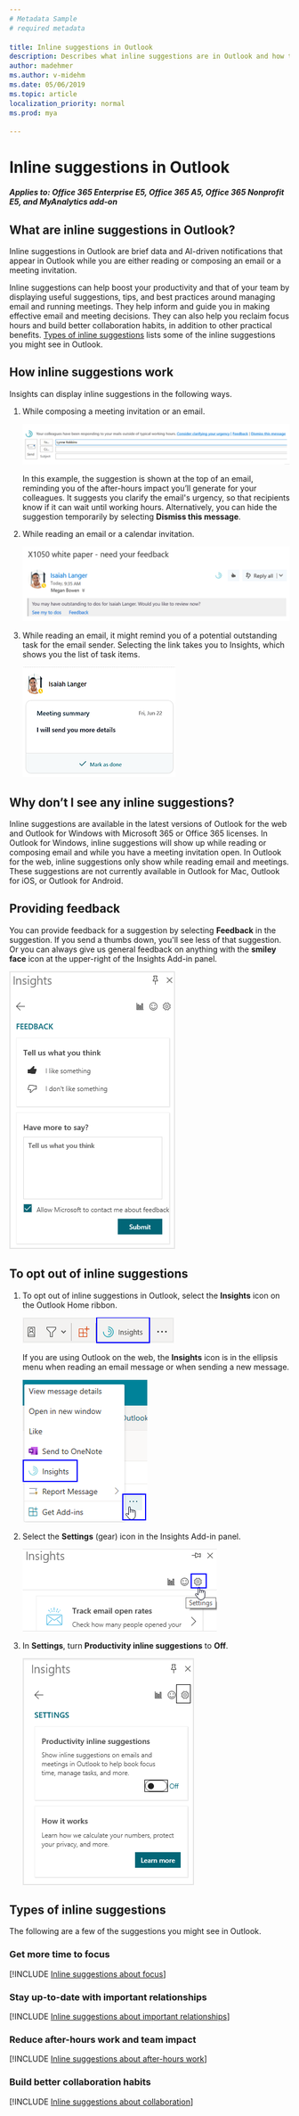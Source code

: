 ```yaml
---
# Metadata Sample
# required metadata

title: Inline suggestions in Outlook
description: Describes what inline suggestions are in Outlook and how they work
author: madehmer
ms.author: v-midehm
ms.date: 05/06/2019
ms.topic: article
localization_priority: normal 
ms.prod: mya

---
```


# Inline suggestions in Outlook

**_Applies to: Office 365 Enterprise E5, Office 365 A5, Office 365 Nonprofit E5, and MyAnalytics add-on_**

## What are inline suggestions in Outlook?

Inline suggestions in Outlook are brief data and AI-driven notifications that appear in Outlook while you are either reading or composing an email or a meeting invitation.  

Inline suggestions can help boost your productivity and that of your team by displaying useful suggestions, tips, and best practices around managing email and running meetings. They help inform and guide you in making effective email and meeting decisions. They can also help you reclaim focus hours and build better collaboration habits, in addition to other practical benefits. [Types of inline suggestions](#types-of-inline-suggestions) lists some of the inline suggestions you might see in Outlook.

## How inline suggestions work

Insights can display inline suggestions in the following ways.

1. While composing a meeting invitation or an email.

   ![inline suggestions meeting image 01](../../Images/mya/use/nudges-meeting-01.png)

   In this example, the suggestion is shown at the top of an email, reminding you of the after-hours impact you’ll generate for your colleagues. It suggests you clarify the email's urgency, so that recipients know if it can wait until working hours. Alternatively, you can hide the suggestion temporarily by selecting **Dismiss this message**.

2. While reading an email or a calendar invitation.

   ![inline suggestions email image 02](../../Images/mya/use/nudges-email-02.png)

3. While reading an email, it might remind you of a potential outstanding task for the email sender. Selecting the link takes you to Insights, which shows you the list of task items.

   ![inline suggestions meeting image 03](../../Images/mya/use/nudges-meeting-summary_03.png)

## Why don’t I see any inline suggestions?

Inline suggestions are available in the latest versions of Outlook for the web and Outlook for Windows with Microsoft 365 or Office 365 licenses. In Outlook for Windows, inline suggestions will show up while reading or composing email and while you have a meeting invitation open. In Outlook for the web, inline suggestions only show while reading email and meetings. These suggestions are not currently available in Outlook for Mac, Outlook for iOS, or Outlook for Android.

## Providing feedback

You can provide feedback for a suggestion by selecting **Feedback** in the suggestion. If you send a thumbs down, you'll see less of that suggestion. Or you can always give us general feedback on anything with the **smiley face** icon at the upper-right of the Insights Add-in panel.

   ![inline suggestions feedback](../../Images/mya/use/insights-feedback.png)

## To opt out of inline suggestions

1. To opt out of inline suggestions in Outlook, select the **Insights** icon on the Outlook Home ribbon.

      ![Insights icon in Outlook](../../Images/mya/use/insights-icon.png)

      If you are using Outlook on the web, the **Insights** icon is in the ellipsis menu when reading an email message or when sending a new message.

     ![insights icon in Outlook on the web](../../Images/mya/use/owa-insights.png)

2. Select the **Settings** (gear) icon in the Insights Add-in panel.

   ![Insights settings](../../Images/mya/use/insights-settings.png)

3. In **Settings**, turn **Productivity inline suggestions** to **Off**.

      ![Turn productivity inline suggestions off](../../Images/mya/use/inline-off.png)

## Types of inline suggestions

The following are a few of the suggestions you might see in Outlook.

### Get more time to focus

[!INCLUDE [Inline suggestions about focus](../../includes/inline-suggest-table-focus.md)]

### Stay up-to-date with important relationships

[!INCLUDE [Inline suggestions about important relationships](../../includes/inline-suggest-table-important.md)]

### Reduce after-hours work and team impact

[!INCLUDE [Inline suggestions about after-hours work](../../includes/inline-suggest-table-after-hours.md)]

### Build better collaboration habits

[!INCLUDE [Inline suggestions about collaboration](../../includes/inline-suggest-table-collab.md)]
